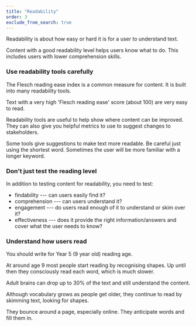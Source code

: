 ```yaml
---
title: "Readability"
order: 3
exclude_from_search: true
---
```


Readability is about how easy or hard it is for a user to understand text.

Content with a good readability level helps users know what to do. This includes users with lower comprehension skills.

### Use readability tools carefully

The Flesch reading ease index is a common measure for content. It is built into many readability tools.

Text with a very high 'Flesch reading ease' score (about 100) are very easy to read.

Readability tools are useful to help show where content can be improved. They can also give you helpful metrics to use to suggest changes to stakeholders.

Some tools give suggestions to make text more readable. Be careful just using the shortest word. Sometimes the user will be more familiar with a longer keyword.

### Don't just test the reading level

In addition to testing content for readability, you need to test:

- findability --- can users easily find it?
- comprehension --- can users understand it?
- engagement --- do users read enough of it to understand or skim over it?
- effectiveness --- does it provide the right information/answers and cover what the user needs to know?

### Understand how users read

You should write for Year 5 (9 year old) reading age.

At around age 9 most people start reading by recognising shapes. Up until then they consciously read each word, which is much slower.

Adult brains can drop up to 30% of the text and still understand the content.

Although vocabulary grows as people get older, they continue to read by skimming text, looking for shapes.

They bounce around a page, especially online. They anticipate words and fill them in.
